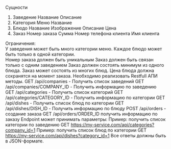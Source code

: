 Сущности
1. Заведение
     Название
     Описание
2. Категория Меню
     Название
3. Блюдо
     Название
     Изображение
     Описание
     Цена
4. Заказ
     Номер заказа
     Сумма
     Номер телефона клиента
     Имя клиента

Ограничения:  
  У заведения может быть много категории меню.
  Каждое блюдо может быть только в одной категории.  
  Номер заказа должен быть уникальным
  Заказ должен быть связан только с одним заведением
  Заказ должен состоять минимум из одного блюда.
  Заказ может состоять из многих блюд.
  Цена блюда должна сохранятся на момент заказа.
Необходимо реализовать Restfull АПИ методы.
  GET /api/companies - Получить список заведений 
  GET /api/companies/COMPANY_ID - Получить информацию по заведению 
  GET /api/categories - Получить список категорий
  GET /api/categories/CATEGORY_ID - Получить информацию по категории 
  GET /api/dishes - Получить список блюд по категории 
  GET /api/dishes/DISH_ID - Получить информацию по блюду
  POST /api/orders - создание заказа 
  GET /api/orders/ORDER_ID получить информацию по заказу 
Endpoint может принимать параметры:
  Пример: получить список категории по заведению
  GET https://my-service.com/api/categories?company_id=1
  Пример: получить список блюд по категории
  GET https://my-service.com/api/dishes?category_id=1
Все ответы должны быть в JSON-формате.
